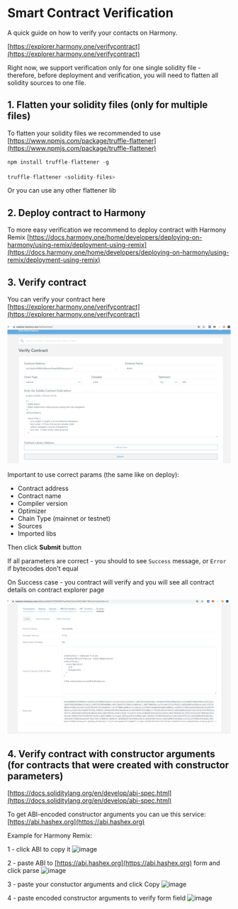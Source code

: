 # Smart Contract Verification

A quick guide on how to verify your contacts on Harmony.

[https://explorer.harmony.one/verifycontract](https://explorer.harmony.one/verifycontract)

Right now, we support verification only for one single solidity file - therefore, before deployment and verification, you will need to flatten all solidity sources to one file.

## 1. Flatten your solidity files (only for multiple files)

To flatten your solidity files we recommended to use [https://www.npmjs.com/package/truffle-flattener](https://www.npmjs.com/package/truffle-flattener)

```jsx
npm install truffle-flattener -g

truffle-flattener <solidity-files>
```

Or you can use any other flattener lib

## 2. Deploy contract to Harmony

To more easy verification we recommend to deploy contract with Harmony Remix [https://docs.harmony.one/home/developers/deploying-on-harmony/using-remix/deployment-using-remix](https://docs.harmony.one/home/developers/deploying-on-harmony/using-remix/deployment-using-remix)

## 3. Verify contract

You can verify your contract here [https://explorer.harmony.one/verifycontract](https://explorer.harmony.one/verifycontract)

![](<../../.gitbook/assets/verify_contract (2) (4) (5) (2) (1) (5).png>)

Important to use correct params (the same like on deploy):

* Contract address
* Contract name
* Compiler version
* Optimizer
* Chain Type (mainnet or testnet)
* Sources
* Imported libs

Then click **Submit** button

If all parameters are correct - you should to see `Success` message, or `Error` if bytecodes don't equal

On Success case - you contract will verify and you will see all contract details on contract explorer page

![](<../../.gitbook/assets/untitled-1 (2) (4) (5) (5) (3) (1) (5).png>)

## 4. Verify contract with constructor arguments (for contracts that were created with constructor parameters)

[https://docs.soliditylang.org/en/develop/abi-spec.html](https://docs.soliditylang.org/en/develop/abi-spec.html)

To get ABI-encoded constructor arguments you can ue this service: [https://abi.hashex.org](https://abi.hashex.org)

Example for Harmony Remix:

1 - click ABI to copy it ![image](https://user-images.githubusercontent.com/57394565/126634721-b3762b14-9e43-4313-b6f6-5e2c5126e1c2.png)

2 - paste ABI to [https://abi.hashex.org](https://abi.hashex.org) form and click parse ![image](https://user-images.githubusercontent.com/57394565/126634847-5f2917ef-ee72-41d6-b246-401b1b9b5b0d.png)

3 - paste your constuctor arguments and click Copy ![image](https://user-images.githubusercontent.com/57394565/126634955-2b458846-540e-4d56-94a1-ce9c26cf3a03.png)

4 - paste encoded constructor arguments to verify form field ![image](https://user-images.githubusercontent.com/57394565/126635142-570cd58e-0f44-4af6-98f3-0b9b8d6095d9.png)
